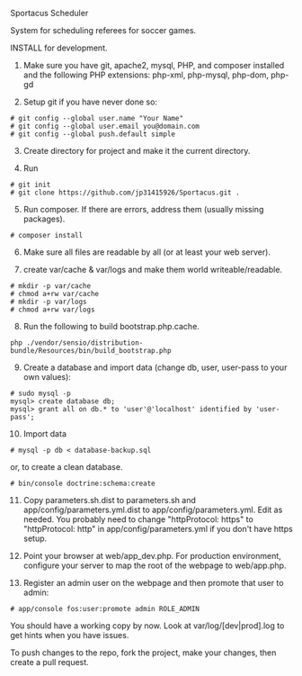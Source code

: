 Sportacus Scheduler

System for scheduling referees for soccer games.

INSTALL for development.

1. Make sure you have git, apache2, mysql, PHP, and composer installed and the following PHP extensions: php-xml, php-mysql, php-dom, php-gd

2. Setup git if you have never done so:
```
# git config --global user.name "Your Name"
# git config --global user.email you@domain.com
# git config --global push.default simple
```

3. Create directory for project and make it the current directory.

4. Run
```
# git init
# git clone https://github.com/jp31415926/Sportacus.git .
```

5. Run composer. If there are errors, address them (usually missing packages).
```
# composer install
```

6. Make sure all files are readable by all (or at least your web server).

7. create var/cache & var/logs and make them world writeable/readable.
```
# mkdir -p var/cache
# chmod a+rw var/cache
# mkdir -p var/logs
# chmod a+rw var/logs
```

8. Run the following to build bootstrap.php.cache.
```
php ./vendor/sensio/distribution-bundle/Resources/bin/build_bootstrap.php
```

9. Create a database and import data (change db, user, user-pass to your own values):
```
# sudo mysql -p
mysql> create database db;
mysql> grant all on db.* to 'user'@'localhost' identified by 'user-pass';
```

10. Import data
```
# mysql -p db < database-backup.sql
```
or, to create a clean database.
```
# bin/console doctrine:schema:create
```

11. Copy parameters.sh.dist to parameters.sh and app/config/parameters.yml.dist to app/config/parameters.yml. Edit as needed.
You probably need to change "httpProtocol: https" to "httpProtocol: http" in app/config/parameters.yml if you don't have https setup.

12. Point your browser at web/app_dev.php. For production environment, configure your server to map the root of the webpage to web/app.php.

13. Register an admin user on the webpage and then promote that user to admin:
```
# app/console fos:user:promote admin ROLE_ADMIN
```

You should have a working copy by now. Look at var/log/[dev|prod].log to get hints when you have issues.

To push changes to the repo, fork the project, make your changes, then create a pull request.
